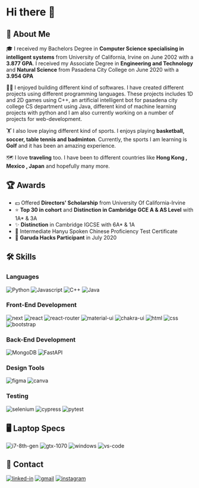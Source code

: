 # Hi there 👋

## 🚀 About Me

🎓 I received my Bachelors Degree in **Computer Science specialising in intelligent systems** from University of California, Irvine on June 2002 with a **3.877 GPA**. I received my Associate Degree in **Engineering and Technology** and **Natural Science** from Pasadena City College on June 2020 with a **3.954 GPA**

👨‍💻 I enjoyed building different kind of softwares. I have created different projects using different programming languages. These projects includes 1D and 2D games using C++, an artificial intelligent bot for pasadena city college CS department using Java, different kind of machine learning projects with python and I am also currently working on a number of projects for web-development.

:weight_lifting: I also love playing different kind of sports. I enjoys playing **basketball, soccer, table tennis and badminton**. Currently, the sports I am learning is **Golf** and it has been an amazing experience.

:world_map: I love **traveling** too. I have been to different countries like **Hong Kong , Mexico , Japan** and hopefully many more.

## :trophy: Awards
- :dollar: Offered **Directors' Scholarship** from University Of California-Irvine
- :star: **Top 30 in cohort** and **Distinction in Cambridge GCE A & AS Level** with 1A* & 3A
- :sparkles: **Distinction** in Cambridge IGCSE with 6A* & 1A
- :red_envelope: Intermediate Hanyu Spoken Chinese Proficiency Test Certificate
- 🤝 **Garuda Hacks Participant** in July 2020

## :hammer_and_wrench: Skills
### Languages
![Python](https://img.shields.io/badge/Python-3776AB?style=for-the-badge&logo=python&logoColor=white)
![Javascript](https://img.shields.io/badge/JavaScript-323330?style=for-the-badge&logo=javascript&logoColor=F7DF1E)
![C++](https://img.shields.io/badge/C++-28B6F6?style=for-the-badge&logo=c&logoColor=white)
![Java](https://img.shields.io/badge/Java-3178C6?style=for-the-badge&logo=Java&logoColor=white)


### Front-End Development

![next](https://img.shields.io/badge/Next-000000?style=for-the-badge&logo=nextdotjs&logoColor=FFFFFF)
![react](https://img.shields.io/badge/React-20232A?style=for-the-badge&logo=react&logoColor=61DAFB)
![react-router](https://img.shields.io/badge/React_Router-CA4245?style=for-the-badge&logo=react-router&logoColor=white)
![material-ui](https://img.shields.io/badge/Material_UI-0081CB?style=for-the-badge&logo=mui&logoColor=white)
![chakra-ui](https://img.shields.io/badge/Chakra_UI-319795?style=for-the-badge&logo=chakra-ui&logoColor=white)
![html](https://img.shields.io/badge/HTML5-E34F26?style=for-the-badge&logo=html5&logoColor=white)
![css](https://img.shields.io/badge/CSS3-1572B6?style=for-the-badge&logo=css3&logoColor=white)
![bootstrap](https://img.shields.io/badge/Bootstrap-563D7C?style=for-the-badge&logo=bootstrap&logoColor=white)

### Back-End Development

![MongoDB](https://img.shields.io/badge/MongoDB-white?style=for-the-badge&logo=mongodb&logoColor=green)
![FastAPI](https://img.shields.io/badge/FastAPI-444?style=for-the-badge&logo=fastapi&logoColor=FFFFFF)

### Design Tools

![figma](https://img.shields.io/badge/figma-000000?style=for-the-badge&logo=figma&logoColor=white)
![canva](https://img.shields.io/badge/canva-00C4CC?style=for-the-badge&logo=canva&logoColor=white)

### Testing

![selenium](https://img.shields.io/badge/selenium-8D6748?style=for-the-badge&logo=selenium&logoColor=white)
![cypress](https://img.shields.io/badge/cypress-C21325?style=for-the-badge&logo=cypress&logoColor=white)
![pytest](https://img.shields.io/badge/Pytest-3776AB?style=for-the-badge&logo=python&logoColor=white)


## 🖥️ Laptop Specs

![i7-8th-gen](https://img.shields.io/badge/Intel-Core_i7_8th-0071C5?style=for-the-badge&logo=intel&logoColor=white)
![gtx-1070](https://img.shields.io/badge/NVIDIA-GTX_1070-76B900?style=for-the-badge&logo=nvidia&logoColor=white)
![windows](https://img.shields.io/badge/Windows_11-0078D6?style=for-the-badge&logo=windows&logoColor=white)
![vs-code](https://img.shields.io/badge/VS_Code-007ACC?style=for-the-badge&logo=Visual-Studio-Code&logoColor=white)

## 🔗 Contact

[![linked-in](https://img.shields.io/badge/Linked_In-0077B5?style=for-the-badge&logo=LinkedIn&logoColor=white)](https://www.linkedin.com/in/raymond-anggono-70982b1b0/)
[![gmail](https://img.shields.io/badge/Gmail-D14836?style=for-the-badge&logo=Gmail&logoColor=white)](mailto:https://github.com/anggonoraymond)
[![instagram](https://img.shields.io/badge/Instagram-E4405F?style=for-the-badge&logo=instagram&logoColor=white)](https://www.instagram.com/anggonoraymond/)
